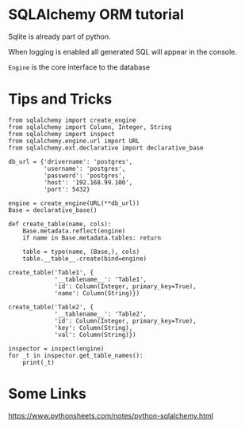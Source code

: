 # SQLAlchemy ORM tutorial

Sqlite is already part of python.

When logging is enabled all generated SQL will appear in the console.

`Engine` is the core interface to the database

# Tips and Tricks

```
from sqlalchemy import create_engine
from sqlalchemy import Column, Integer, String
from sqlalchemy import inspect
from sqlalchemy.engine.url import URL
from sqlalchemy.ext.declarative import declarative_base

db_url = {'drivername': 'postgres',
          'username': 'postgres',
          'password': 'postgres',
          'host': '192.168.99.100',
          'port': 5432}

engine = create_engine(URL(**db_url))
Base = declarative_base()

def create_table(name, cols):
    Base.metadata.reflect(engine)
    if name in Base.metadata.tables: return

    table = type(name, (Base,), cols)
    table.__table__.create(bind=engine)

create_table('Table1', {
             '__tablename__': 'Table1',
             'id': Column(Integer, primary_key=True),
             'name': Column(String)})

create_table('Table2', {
             '__tablename__': 'Table2',
             'id': Column(Integer, primary_key=True),
             'key': Column(String),
             'val': Column(String)})

inspector = inspect(engine)
for _t in inspector.get_table_names():
    print(_t)
```

# Some Links

https://www.pythonsheets.com/notes/python-sqlalchemy.html
